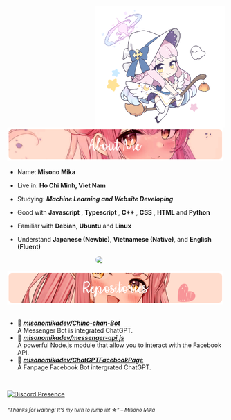 #
<div>
<img src="./assets/HeadIcon.png" width="300" align="right" />
<br/>
<img src="./assets/AboutMe-Mika.png" width="500" />
<br/>
  
- Name: **Misono Mika**

- Live in: **Ho Chi Minh, Viet Nam**

- Studying: ***Machine Learning and Website Developing***

- Good with **Javascript** , **Typescript** , **C++** , **CSS** , **HTML** and **Python**

- Familiar with **Debian**, **Ubuntu** and **Linux**

- Understand **Japanese (Newbie)**, **Vietnamese (Native)**, and **English (Fluent)**
<img src="./assets/MisonoMika.png" width="300" align="right" style="border-radius: 10px" />
<br/>
<br/>
<img src="./assets/Repositories-Mika.png" width="500" />
<br/>
<br/>
  
- 📗 [***misonomikadev/Chino-chan-Bot***](https://github.com/misonomikadev/Chino-chan-Bot) <br/>
  A Messenger Bot is integrated ChatGPT.
- 📘 [***misonomikadev/messenger-api.js***](https://github.com/misonomikadev/messenger-api.js) <br/>
  A powerful Node.js module that allow you to interact with the Facebook API.
- 📙 [***misonomikadev/ChatGPTFacebookPage***](https://github.com/misonomikadev/ChatGPTFacebookPage) <br/>
  A Fanpage Facebook Bot intergrated ChatGPT.

<br/>

[![Discord Presence](https://lanyard.cnrad.dev/api/898521048545374248)](https://discord.com/users/898521048545374248)
  
<sub> *“Thanks for waiting! It's my turn to jump in! ☆” – Misono Mika* </sub>

</div>